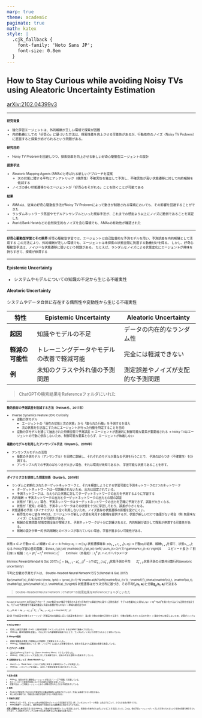 ```yaml
---
marp: true
theme: academic
paginate: true
math: katex
style: |
  .cjk_fallback {
    font-family: 'Noto Sans JP';
    font-size: 0.8em
  }
---
```

<!-- _header:  -->

## How to Stay Curious while avoiding Noisy TVs using Aleatoric Uncertainty Estimation

[arXiv:2102.04399v3](https://arxiv.org/html/2102.04399v3)

---
<!-- _header: Abstract  -->

<div style="font-size: 0.6em">

#### 研究背景
- 強化学習エージェントは、外的報酬が乏しい環境で探索が困難
- 内的動機としての「好奇心」に基づいた方法は、探索性能を向上させる可能性があるが、行動依存のノイズ（Noisy TV Probrem）に直面すると探索が妨げられるという問題がある。
#### 研究目的
- Noisy TV Probremを回避しつつ、探索効率を向上させる新しい好奇心駆動型エージェントの設計
#### 提案手法
- Aleatoric Mapping Agents (AMAs)と呼ばれる新しいアプローチを提案
  - 次の状態に関する平均とアレアトリック（偶然性）不確実性を独立して予測し、不確実性が高い状態遷移に対して内的報酬を低減する
- ノイズの多い状態遷移からエージェントが「好奇心をそがれる」ことを防ぐことが可能である
#### 結果
- AMAsは、従来の好奇心駆動型手法がNoisy TV Probremによって動きが制限される環境においても、その影響を回避することができた
- ランダムネットワーク蒸留やモデルアンサンブルといった既存手法が、これまでの想定より以上にノイズに脆弱であることを実証した
- AtariのBank Heistなどの自然発生的なノイズを含む環境でも、AMAsの有効性が確認された


</div>

---
<!-- _header: Background  -->

<div style="font-size: 0.6em">


**好奇心駆動型学習とその限界**
好奇心駆動型学習では、エージェントは自己監督的な予測モデルを用い、予測誤差を内的報酬として活用する
この方法により、外的報酬が乏しい環境でも、エージェントは未探索の状態空間に到達する動機付けを得る。
しかし、好奇心駆動型手法は、ノイジーな状態遷移に弱いという問題がある。
たとえば、ランダムなノイズによる状態変化にエージェントが興味を持ちすぎて、探索が停滞する


</div>


---
<!-- _header: Aleatoric Uncertainty  -->


<div style="font-size: 0.8em">

#### Epistemic Uncertainty
- システムやモデルについての知識の不足から生じる不確実性

#### Aleatoric Uncertainty  
システムやデータ自体に存在する偶然性や変動性から生じる不確実性

| **特性**           | **Epistemic Uncertainty**              | **Aleatoric Uncertainty**              |
|--------------------|--------------------------------|--------------------------------|
| **起因**          | 知識やモデルの不足                   | データの内在的なランダム性                  |
| **軽減の可能性**   | トレーニングデータやモデルの改善で軽減可能 | 完全には軽減できない                       |
| **例**            | 未知のクラスや外れ値の予測問題            | 測定誤差やノイズが支配的な予測問題            |

> ChatGPTの検索結果をReferenceフォルダにいれた


---
<!-- _header: 既存手法 -->
<div style="font-size: 0.7em">

#### 動的依存の予測誤差を削減する方法（Pathakら、2017年）
- Inverse Dynamics Feature (IDF) Curiosity
  - 逆動力学モデル
    - エージェントの「現在の状態と次の状態」から「取られた行動」を予測するを導入
    - 次の状態を引き起こすためにエージェントが行った行動を特定することを目的
  - 逆動力学モデルを通じて抽出された特徴空間で予測誤差
  → エージェントが直接的に制御可能な要素が重要視される
  → Noisy TVはエージェントの行動に依存しないため、制御可能な要素とならず、エージェントが執着しない

####  複数のモデルを利用したアンサンブル手法（Shyamら、2019年）
- アンサンブルモデルの活用
  - 複数の予測モデル（アンサンブル）を同時に訓練し、それぞれのモデルが異なる予測を行うことで、
  予測のばらつき（不確実性）を計測する。
  - アンサンブル内での予測のばらつきが大きい場合、それは環境が未知であるか、
  学習可能な状態であることを示す。

</div>

---
<!-- _header: 既存手法 -->
<div style="font-size: 0.7em">

#### ダイナミクスを排除した探索技術（Burdaら、2019年）
- ランダムに初期化されたターゲットネットワークと、それを模倣しようとする学習可能な予測ネットワークの2つのネットワーク
  - ターゲットネットワークは一切訓練されないため、出力は固定されている。
  - 予測ネットワークは、与えられた状態に対してターゲットネットワークの出力を予測するように学習する
- 内的報酬 → 予測ネットワークの出力とターゲットネットワークの出力との間の誤差
  - 状態が「新しい」場合、予測ネットワークはターゲットネットワークの出力を正確に予測できず、誤差が大きくなる。
  - 状態が「既知」の場合、予測ネットワークはその状態を十分に学習しており、誤差が小さくなる。
- 状態遷移の予測（ダイナミクス）を全く利用しないため、ノイズ依存の状態遷移の影響を受けにくい。
  - 新奇性のみに依存
  RNDは、エージェントが新しい状態を発見する動機を提供するが、状態が新しいだけで価値がない場合（例: 無意味なノイズ）にも反応する可能性がある。
  - 報酬の収束問題
  状態空間全体が探索され、予測ネットワークが十分に訓練されると、内的報酬が減少して探索が停滞する可能性がある。
  - 報酬の設計が単一的
  外的報酬とのバランスが取れていない場合、学習が進まない可能性がある。

</div>

---
<!-- _header: 手法の説明 -->

<div style="font-size: 0.7em">

状態:$s \in \mathcal{S}$ 行動:$a \in \mathcal{A}$ 報酬:$r \in \mathcal{R} \subset \mathbb{R}$
Policy: $a_t \sim \pi(\cdot | s_t)$ 
状態遷移確率: $p(\mathbb{s}_{t+1},r_{t+1} |\mathbb{s},a_t )$ → 行動$a_t$の結果、報酬$r_{t+1}$を得て、状態$s_{t+1}$となる
Policy学習の目的関数：$\max_{\pi_\xi} \mathbb{E}_{\pi_\xi} \left[ \sum_{k=0}^{T} \gamma^k r_{t+k} \right]$ 　　エピソード長さ: $T$  割引率: $\gamma$
報酬： $r_i=\beta r_t^i + r_t^e$  Intrinsic: $r_t^i$ 　　Extrinsic（外発的）: $r_t^e$ $\beta$: ハイパーパラメータ

Intrinsic Reward(Kendall & Gal, 2017)
$r_t^i = \| \mathbf{s}_{t+1} - \hat{\mu}_{t+1} \|^2 - \eta \, \mathrm{Tr} \left( \hat{\Sigma}_{t+1} \right)$
$\hat{\mu}_{t+1}$状態予測の平均　　$\hat{\Sigma}_{t+1}$:状態予測の分散共分散行列(aleatoric uncertainty)

平均と分散の予測モデルは、 Double-Headed Neural Networkで行う(Kendall & Gal, 2017)

$p(\mathbf{s}_{1:N} \mid \theta, \phi) = \prod_{t=1}^N \mathcal{N}\left(\mathbf{s}_{t+1} ; \mathbf{f}_\theta(\mathbf{s}_t, \mathbf{a}_t), \mathbf{g}_\phi(\mathbf{s}_t, \mathbf{a}_t)\right)$ 
状態遷移はガウス分布に基づき、その平均$\mathbf{f}_\theta(\mathbf{s}_t, \mathbf{a}_t)$と分散$\mathbf{g}_\phi(\mathbf{s}_t, \mathbf{a}_t)$で決まる

> Double-Headed Neural Network : ChatGPTの検索結果をReferenceフォルダにいれた
---
<!-- _header: 手法の説明：推定方法-->

<div style="font-size: 0.7em">

Kendall & Gal (2017) の手法のアプローチ：MAP推定
MAP推定で使用されるゼロ平均ガウス事前分布に基づく正則化項が、モデルの性能向上に寄与しない
$\|\theta\|^2や\|\phi\|^2$を最小化するような正則化を加えても、モデルの予測性能や不確実性推定に有意な影響が見られない
→単純な最尤法でOK

$\mathcal{L}_{t+1}(\theta, \phi) = (\mathbf{s}_{t+1} - \hat{\mu}_{t+1})^\top \hat{\Sigma}_{t+1}^{-1} (\mathbf{s}_{t+1} - \hat{\mu}_{t+1}) + \lambda \log(\det(\hat{\Sigma}_{t+1}))$

第1項: 平均誤差を分散でスケーリング（不確実性の信頼度に応じて誤差を重み付け）
第2項: 分散の対数を正則化する項で、分散が過剰に大きくなるのを防ぐ
→ 事前分布に依存しないため、計算がシンプル

</div>

---
<!-- _header: 実験結果-->

<div style="font-size: 0.65em">

**1. Noisy MNIST**
- 環境には確定的遷移（0→0）と確率的遷移（1→ランダムな2-9）を含むMNIST画像ペアを用いた。
- AMAsは、確率的遷移を認識し、それに対する内部報酬を低減することで、ランダムなノイズに引き寄せられることを防いでいる。

**2. Minigrid環境**
- 部屋が複数ある環境（4部屋および6部屋）で探索をテストした。
- AMAsは、行動依存型のノイズ（例：ノイズTV）にほとんど影響を受けず、従来の手法よりも広範囲な探索を達成している。

**3. ビデオゲーム環境**
- 高次元のRetroビデオゲーム（Space Invaders, Mario）でテストを行った。
- AMAsは、行動によるノイズ生成に対しても頑健であり、従来の手法を凌駕する性能を示している。

**4. 自然発生するノイズ（Bank Heistゲーム）**
- Atariゲーム「Bank Heist」において自然に発生する確率的なトラップを調査した。
- AMAsは、このトラップを回避し、安定して環境を探索する能力を示している。

</div>

---
<!-- _header: 考察-->

<div style="font-size: 0.6em">

**1. 成果の意義**
- AMAsは、従来の好奇心駆動型エージェントが抱える「ノイズTV問題」を克服している。
- 高エントロピーな確率的環境においても効果的な探索を実現している。
- 提案手法は、人工知能エージェントにおける探索の質を向上させる可能性を示している。

**2. 限界**
- Aleatoric不確実性とEpistemic不確実性の分離は理論的には保証されているが、完全には達成できない場合がある。
- 特に未知の領域では、不確実性の推定が信頼できない可能性がある。

**3. 将来的な展望**
- AMAのアプローチを、ピクセル以外の特徴空間やダイナミクスを回避する方法（例：ランダムネットワーク蒸留）に統合することで、さらなる改善が期待できる。
- AMAの失敗ケースを分析し、確率的環境での従来手法の課題解決に役立てるべきである。

**成果と意義のまとめ**
提案手法であるAMAsは、行動依存型の確率的トラップを回避しながら、探索能力を維持または向上させることを実証している。これは、強化学習エージェントがノイズに引き寄せられるという従来の問題を解決するものであり、人工知能やロボティクス分野での応用可能性を広げる重要な成果である。
